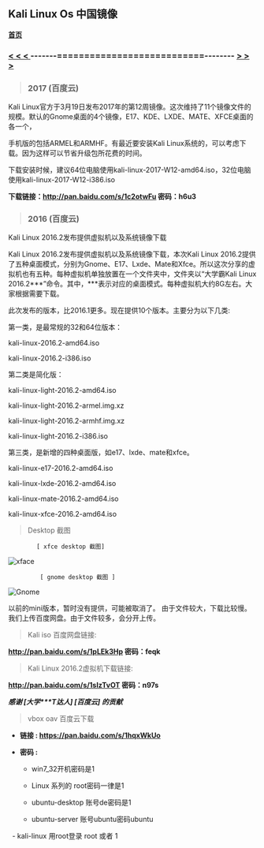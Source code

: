 Kali Linux Os  中国镜像
----------------------

**[首页][index]**

### [ < < < ][before]     -------===========================-------- [ > > > ][next] ###


> ### 2017 (百度云)

Kali Linux官方于3月19日发布2017年的第12周镜像。这次维持了11个镜像文件的规模。默认的Gnome桌面的4个镜像，E17、KDE、LXDE、MATE、XFCE桌面的各一个，

手机版的包括ARMEL和ARMHF。有最近要安装Kali Linux系统的，可以考虑下载。因为这样可以节省升级包所花费的时间。

下载安装时候，建议64位电脑使用kali-linux-2017-W12-amd64.iso，32位电脑使用kali-linux-2017-W12-i386.iso

 **下载链接：http://pan.baidu.com/s/1c2otwFu 密码：h6u3**


> ### 2016 (百度云)  

 Kali Linux 2016.2发布提供虚拟机以及系统镜像下载

 Kali Linux 2016.2发布提供虚拟机以及系统镜像下载，本次Kali Linux 2016.2提供了五种桌面模式，分别为Gnome、E17、Lxde、Mate和Xfce。所以这次分享的虚拟机也有五种。每种虚拟机单独放置在一个文件夹中，文件夹以“大学霸Kali Linux 2016.2\*\*\*”命令。其中，\***表示对应的桌面模式。每种虚拟机大约8G左右。大家根据需要下载。

 此次发布的版本，比2016.1更多。现在提供10个版本。主要分为以下几类:

 第一类，是最常规的32和64位版本：

 kali-linux-2016.2-amd64.iso

 kali-linux-2016.2-i386.iso

 第二类是简化版：

 kali-linux-light-2016.2-amd64.iso

 kali-linux-light-2016.2-armel.img.xz

 kali-linux-light-2016.2-armhf.img.xz

 kali-linux-light-2016.2-i386.iso

 第三类，是新增的四种桌面版，如e17、lxde、mate和xfce。

 kali-linux-e17-2016.2-amd64.iso

 kali-linux-lxde-2016.2-amd64.iso

 kali-linux-mate-2016.2-amd64.iso

 kali-linux-xfce-2016.2-amd64.iso

> Desktop 截图

			[ xfce desktop 截图]

![xface](http://img.blog.csdn.net/20160901105850586?watermark/2/text/aHR0cDovL2Jsb2cuY3Nkbi5uZXQv/font/5a6L5L2T/fontsize/400/fill/I0JBQkFCMA==/dissolve/70/gravity/Center)

             [ gnome desktop 截图 ]

![Gnome](http://img.blog.csdn.net/20160901105840289?watermark/2/text/aHR0cDovL2Jsb2cuY3Nkbi5uZXQv/font/5a6L5L2T/fontsize/400/fill/I0JBQkFCMA==/dissolve/70/gravity/Center)

 以前的mini版本，暂时没有提供，可能被取消了。
 由于文件较大，下载比较慢。我们上传百度网盘。由于文件较多，会分开上传。

> Kali iso 百度网盘链接:

 **http://pan.baidu.com/s/1pLEk3Hp 密码：feqk**

 > Kali Linux 2016.2虚拟机下载链接:

**http://pan.baidu.com/s/1slzTvOT 密码：n97s**


**_感谢 [大学\*\*\*T达人] [百度云] 的贡献_**


> vbox oav 百度云下载

- **链接 : https://pan.baidu.com/s/1hqxWkUo**

- **密码 :**

   - win7_32开机密码是1

   - Linux 系列的 root密码一律是1

   - ubuntu-desktop 账号de密码是1

   - ubuntu-server 账号ubuntu密码ubuntu

   - kali-linux 用root登录 root 或者 1

[before]: https://hewei-github.github.io/wechat/w0.html
[next]: https://hewei-github.github.io/wechat/w2.html
[nav]: https://hewei-github.github.io/nav/main.html
[index]: https://hewei-github.github.io/
